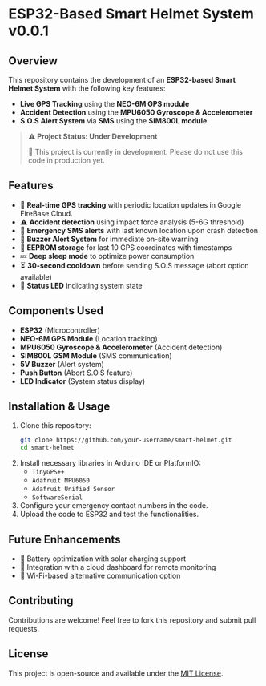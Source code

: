 # ESP32-Based Smart Helmet System v0.0.1

## Overview
This repository contains the development of an **ESP32-based Smart Helmet System** with the following key features:

- **Live GPS Tracking** using the **NEO-6M GPS module**
- **Accident Detection** using the **MPU6050 Gyroscope & Accelerometer**
- **S.O.S Alert System** via **SMS** using the **SIM800L module**

> **⚠️ Project Status: Under Development**
>
> 🚧 This project is currently in development. Please do not use this code in production yet.

## Features
- 📍 **Real-time GPS tracking** with periodic location updates in Google FireBase Cloud.
- ⚠️ **Accident detection** using impact force analysis (5-6G threshold)
- 📲 **Emergency SMS alerts** with last known location upon crash detection
- 🔔 **Buzzer Alert System** for immediate on-site warning
- 💾 **EEPROM storage** for last 10 GPS coordinates with timestamps
- 💤 **Deep sleep mode** to optimize power consumption
- ⏳ **30-second cooldown** before sending S.O.S message (abort option available)
- 🔵 **Status LED** indicating system state

## Components Used
- **ESP32** (Microcontroller)
- **NEO-6M GPS Module** (Location tracking)
- **MPU6050 Gyroscope & Accelerometer** (Accident detection)
- **SIM800L GSM Module** (SMS communication)
- **5V Buzzer** (Alert system)
- **Push Button** (Abort S.O.S feature)
- **LED Indicator** (System status display)

## Installation & Usage
1. Clone this repository:
   ```sh
   git clone https://github.com/your-username/smart-helmet.git
   cd smart-helmet
   ```
2. Install necessary libraries in Arduino IDE or PlatformIO:
   - `TinyGPS++`
   - `Adafruit MPU6050`
   - `Adafruit Unified Sensor`
   - `SoftwareSerial`
3. Configure your emergency contact numbers in the code.
4. Upload the code to ESP32 and test the functionalities.

## Future Enhancements
- 🔋 Battery optimization with solar charging support
- 📡 Integration with a cloud dashboard for remote monitoring
- 📶 Wi-Fi-based alternative communication option

## Contributing
Contributions are welcome! Feel free to fork this repository and submit pull requests.

## License
This project is open-source and available under the [MIT License](LICENSE).

